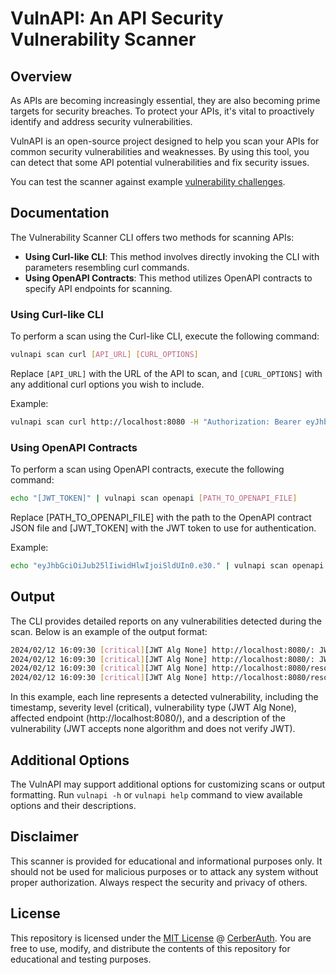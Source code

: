 # VulnAPI: An API Security Vulnerability Scanner

## Overview

As APIs are becoming increasingly essential, they are also becoming prime targets for security breaches. To protect your APIs, it's vital to proactively identify and address security vulnerabilities.

VulnAPI is an open-source project designed to help you scan your APIs for common security vulnerabilities and weaknesses. By using this tool, you can detect that some API potential vulnerabilities and fix security issues.

You can test the scanner against example [vulnerability challenges](https://github.com/cerberauth/api-vulns-challenges).

## Documentation

The Vulnerability Scanner CLI offers two methods for scanning APIs:
* **Using Curl-like CLI**: This method involves directly invoking the CLI with parameters resembling curl commands.
* **Using OpenAPI Contracts**: This method utilizes OpenAPI contracts to specify API endpoints for scanning.

### Using Curl-like CLI

To perform a scan using the Curl-like CLI, execute the following command:

```bash
vulnapi scan curl [API_URL] [CURL_OPTIONS]
```

Replace `[API_URL]` with the URL of the API to scan, and `[CURL_OPTIONS]` with any additional curl options you wish to include.

Example:

```bash
vulnapi scan curl http://localhost:8080 -H "Authorization: Bearer eyJhbGciOiJub25lIiwidHlwIjoiSldUIn0.eyJzdWIiOiIxMjM0NTY3ODkwIiwiaWF0IjoxNTE2MjM5MDIyfQ."
```

### Using OpenAPI Contracts

To perform a scan using OpenAPI contracts, execute the following command:

```bash
echo "[JWT_TOKEN]" | vulnapi scan openapi [PATH_TO_OPENAPI_FILE]
```

Replace [PATH_TO_OPENAPI_FILE] with the path to the OpenAPI contract JSON file and [JWT_TOKEN] with the JWT token to use for authentication.

Example:

```bash
echo "eyJhbGciOiJub25lIiwidHlwIjoiSldUIn0.e30." | vulnapi scan openapi ./test/stub/simple_http_bearer_jwt.openapi.json
```

## Output

The CLI provides detailed reports on any vulnerabilities detected during the scan. Below is an example of the output format:

```bash
2024/02/12 16:09:30 [critical][JWT Alg None] http://localhost:8080/: JWT accepts none algorithm and does verify jwt.
2024/02/12 16:09:30 [critical][JWT Alg None] http://localhost:8080/: JWT accepts none algorithm and does verify jwt.
2024/02/12 16:09:30 [critical][JWT Alg None] http://localhost:8080/resources/ours: JWT accepts none algorithm and does verify jwt.
2024/02/12 16:09:30 [critical][JWT Alg None] http://localhost:8080/resources/those: JWT accepts none algorithm and does verify jwt.
```

In this example, each line represents a detected vulnerability, including the timestamp, severity level (critical), vulnerability type (JWT Alg None), affected endpoint (http://localhost:8080/), and a description of the vulnerability (JWT accepts none algorithm and does not verify JWT).

## Additional Options

The VulnAPI may support additional options for customizing scans or output formatting. Run `vulnapi -h` or `vulnapi help` command to view available options and their descriptions.

## Disclaimer

This scanner is provided for educational and informational purposes only. It should not be used for malicious purposes or to attack any system without proper authorization. Always respect the security and privacy of others.

## License

This repository is licensed under the [MIT License](https://github.com/cerberauth/vulnapi/blob/main/LICENSE) @ [CerberAuth](https://www.cerberauth.com/). You are free to use, modify, and distribute the contents of this repository for educational and testing purposes.
